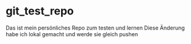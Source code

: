 # git_test_repo
Das ist mein persönliches Repo zum testen und lernen
Diese Änderung habe ich lokal gemacht und werde sie gleich pushen
